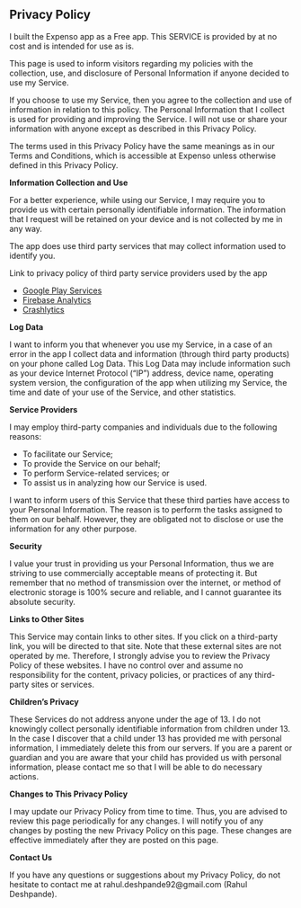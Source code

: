 <h2>Privacy Policy</h2>
<p>I built the Expenso app as a Free app. This SERVICE is provided by
    at no cost and is intended for use as is.
</p>
<p>This page is used to inform visitors regarding my policies with the collection, use, and
    disclosure
    of Personal Information if anyone decided to use my Service.
</p>
<p>If you choose to use my Service, then you agree to the collection and use of information in
    relation to this policy. The Personal Information that I collect is used for providing and
    improving
    the Service. I will not use or share your information with anyone except as described
    in this Privacy Policy.
</p>
<p>The terms used in this Privacy Policy have the same meanings as in our Terms and Conditions,
    which is
    accessible at Expenso unless otherwise defined in this Privacy Policy.
</p>
<p><strong>Information Collection and Use</strong></p>
<p>For a better experience, while using our Service, I may require you to provide us with certain
    personally identifiable information. The information that I request will be retained on your
    device and is not collected by me in any way.
</p>
<p>The app does use third party services that may collect information used to identify you.</p>
<div><p>Link to privacy policy of third party service providers used by the app</p>
    <ul>
        <li><a href="https://www.google.com/policies/privacy/" target="_blank">Google Play
            Services</a></li><!---->
        <li><a href="https://firebase.google.com/policies/analytics" target="_blank">Firebase
            Analytics</a></li><!----><!---->
        <li><a href="http://try.crashlytics.com/terms/privacy-policy.pdf" target="_blank">Crashlytics</a>
        </li><!----><!----><!----></ul>
</div>
<p><strong>Log Data</strong></p>
<p> I want to inform you that whenever you use my Service, in a case of
    an error in the app I collect data and information (through third party products) on your phone
    called Log Data. This Log Data may include information such as your device Internet Protocol
    (“IP”) address,
    device name, operating system version, the configuration of the app when utilizing my Service,
    the time and date of your use of the Service, and other statistics.
</p>
<p><strong>Service Providers</strong></p>
<p> I may employ third-party companies and individuals due to the following reasons:</p>
<ul>
    <li>To facilitate our Service;</li>
    <li>To provide the Service on our behalf;</li>
    <li>To perform Service-related services; or</li>
    <li>To assist us in analyzing how our Service is used.</li>
</ul>
<p> I want to inform users of this Service that these third parties have access to
    your Personal Information. The reason is to perform the tasks assigned to them on our behalf.
    However,
    they are obligated not to disclose or use the information for any other purpose.
</p>
<p><strong>Security</strong></p>
<p> I value your trust in providing us your Personal Information, thus we are striving
    to use commercially acceptable means of protecting it. But remember that no method of
    transmission over
    the internet, or method of electronic storage is 100% secure and reliable, and I cannot
    guarantee
    its absolute security.
</p>
<p><strong>Links to Other Sites</strong></p>
<p>This Service may contain links to other sites. If you click on a third-party link, you will be
    directed
    to that site. Note that these external sites are not operated by me. Therefore, I strongly
    advise you to review the Privacy Policy of these websites. I have no control over
    and assume no responsibility for the content, privacy policies, or practices of any third-party
    sites
    or services.
</p>
<p><strong>Children’s Privacy</strong></p>
<p>These Services do not address anyone under the age of 13. I do not knowingly collect
    personally identifiable information from children under 13. In the case I discover that a child
    under 13 has provided me with personal information, I immediately delete this from
    our servers. If you are a parent or guardian and you are aware that your child has provided us
    with personal
    information, please contact me so that I will be able to do necessary actions.
</p>
<p><strong>Changes to This Privacy Policy</strong></p>
<p> I may update our Privacy Policy from time to time. Thus, you are advised to review
    this page periodically for any changes. I will notify you of any changes by posting
    the new Privacy Policy on this page. These changes are effective immediately after they are
    posted on
    this page.
</p>
<p><strong>Contact Us</strong></p>
<p>If you have any questions or suggestions about my Privacy Policy, do not hesitate to contact me
    at rahul.deshpande92@gmail.com (Rahul Deshpande).</p>

